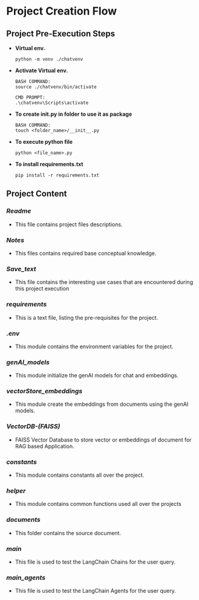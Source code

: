 # Project Creation Flow

## Project Pre-Execution Steps
- **Virtual env.**
    ```
    python -m venv ./chatvenv
    ```
- **Activate Virtual env.**
    ```
    BASH COMMAND:
    source ./chatvenv/bin/activate
    ```
    ```
    CMD PROMPT:
    .\chatvenv\Scripts\activate 
    ```
- **To create __init__.py in folder to use it as package**
    ```
    BASH COMMAND:
    touch <folder_name>/__init__.py
    ```
- **To execute python file**
    ```
    python <file_name>.py
    ```
- **To install requirements.txt**
    ```
    pip install -r requirements.txt
    ```

## Project Content
### ***Readme***
- This file contains project files descriptions.

### ***Notes***
- This files contains required base conceptual knowledge.

### ***Save_text***
- This file contains the interesting use cases that are encountered during this project execution

### ***requirements***
- This is a text file, listing the pre-requisites for the project. 

### ***.env***
- This module contains the environment variables for the project.

### ***genAI_models***
- This module initialize the genAI models for chat and embeddings.

### ***vectorStore_embeddings***
- This module create the embeddings from documents using the genAI models.

### ***VectorDB-(FAISS)***
- FAISS Vector Database to store vector or embeddings of document for RAG based Application.

### ***constants***
- This module contains constants all over the project.

### ***helper***
- This module contains common functions used all over the projects

### ***documents***
- This folder contains the source document.

### ***main***
- This file is used to test the LangChain Chains for the user query.

### ***main_agents***
- This file is used to test the LangChain Agents for the user query.